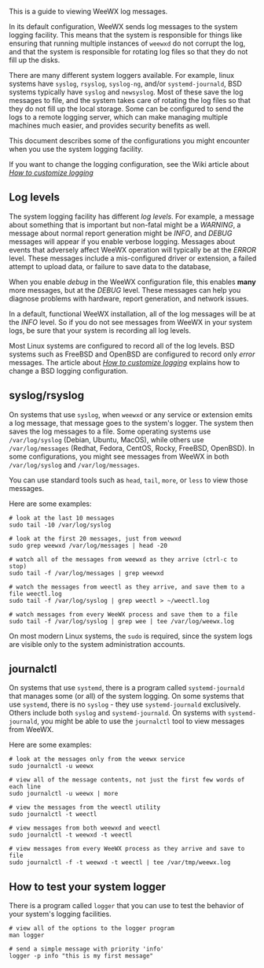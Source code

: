 This is a guide to viewing WeeWX log messages.

In its default configuration, WeeWX sends log messages to the system logging facility.  This means that the system is responsible for things like ensuring that running multiple instances of `weewxd` do not corrupt the log, and that the system is responsible for rotating log files so that they do not fill up the disks.

There are many different system loggers available.  For example, linux systems have `syslog`, `rsyslog`, `syslog-ng`, and/or `systemd-journald`, BSD systems typically have `syslog` and `newsyslog`. Most of these save the log messages to file, and the system takes care of rotating the log files so that they do not fill up the local storage. Some can be configured to send the logs to a remote logging server, which can make managing multiple machines much easier, and provides security benefits as well.

This document describes some of the configurations you might encounter when you use the system logging facility.

If you want to change the logging configuration, see the Wiki article about [*How to customize logging*](logging)

## Log levels

The system logging facility has different *log levels*.  For example, a message about something that is important but non-fatal might be a *WARNING*, a message about normal report generation might be *INFO*, and *DEBUG* messages will appear if you enable verbose logging.  Messages about events that adversely affect WeeWX operation will typically be at the *ERROR* level.  These messages include a mis-configured driver or extension, a failed attempt to upload data, or failure to save data to the database, 

When you enable *debug* in the WeeWX configuration file, this enables **many** more messages, but at the *DEBUG* level.  These messages can help you diagnose problems with hardware, report generation, and network issues.

In a default, functional WeeWX installation, all of the log messages will be at the *INFO* level.  So if you do not see messages from WeeWX in your system logs, be sure that your system is recording all log levels.

Most Linux systems are configured to record all of the log levels.  BSD systems such as FreeBSD and OpenBSD are configured to record only *error* messages.  The article about [*How to customize logging*](logging#make-syslog-on-freebsd-save-all-log-levels) explains how to change a BSD logging configuration.

## syslog/rsyslog

On systems that use `syslog`, when `weewxd` or any service or extension emits a log message, that message goes to the system's logger.  The system then saves the log messages to a file.  Some operating systems use `/var/log/syslog` (Debian, Ubuntu, MacOS), while others use `/var/log/messages` (Redhat, Fedora, CentOS, Rocky, FreeBSD, OpenBSD).  In some configurations, you might see messages from WeeWX in both `/var/log/syslog` and `/var/log/messages`.

You can use standard tools such as `head`, `tail`, `more`, or `less` to view those messages.

Here are some examples:
```
# look at the last 10 messages
sudo tail -10 /var/log/syslog

# look at the first 20 messages, just from weewxd
sudo grep weewxd /var/log/messages | head -20

# watch all of the messages from weewxd as they arrive (ctrl-c to stop)
sudo tail -f /var/log/messages | grep weewxd

# watch the messages from weectl as they arrive, and save them to a file weectl.log
sudo tail -f /var/log/syslog | grep weectl > ~/weectl.log

# watch messages from every WeeWX process and save them to a file
sudo tail -f /var/log/syslog | grep wee | tee /var/log/weewx.log
```

On most modern Linux systems, the `sudo` is required, since the system logs are visible only to the system administration accounts.

## journalctl

On systems that use `systemd`, there is a program called `systemd-journald` that manages some (or all) of the system logging.  On some systems that use `systemd`, there is no `syslog` - they use `systemd-journald` exclusively.  Others include both `syslog` and `systemd-journald`.  On systems with `systemd-journald`, you might be able to use the `journalctl` tool to view messages from WeeWX.

Here are some examples:
```
# look at the messages only from the weewx service
sudo journalctl -u weewx

# view all of the message contents, not just the first few words of each line
sudo journalctl -u weewx | more

# view the messages from the weectl utility
sudo journalctl -t weectl

# view messages from both weewxd and weectl
sudo journalctl -t weewxd -t weectl

# view messages from every WeeWX process as they arrive and save to file
sudo journalctl -f -t weewxd -t weectl | tee /var/tmp/weewx.log
```

## How to test your system logger

There is a program called `logger` that you can use to test the behavior of your system's logging facilities.

```
# view all of the options to the logger program
man logger

# send a simple message with priority 'info'
logger -p info "this is my first message"
```

